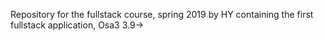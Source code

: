 Repository for the fullstack course, spring 2019 by HY containing the first fullstack application, Osa3 3.9->
